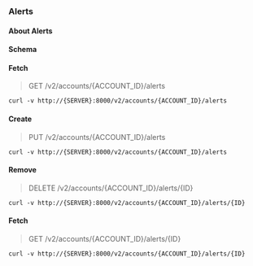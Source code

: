 ### Alerts

#### About Alerts

#### Schema



#### Fetch

> GET /v2/accounts/{ACCOUNT_ID}/alerts

```curl
curl -v http://{SERVER}:8000/v2/accounts/{ACCOUNT_ID}/alerts
```

#### Create

> PUT /v2/accounts/{ACCOUNT_ID}/alerts

```curl
curl -v http://{SERVER}:8000/v2/accounts/{ACCOUNT_ID}/alerts
```

#### Remove

> DELETE /v2/accounts/{ACCOUNT_ID}/alerts/{ID}

```curl
curl -v http://{SERVER}:8000/v2/accounts/{ACCOUNT_ID}/alerts/{ID}
```

#### Fetch

> GET /v2/accounts/{ACCOUNT_ID}/alerts/{ID}

```curl
curl -v http://{SERVER}:8000/v2/accounts/{ACCOUNT_ID}/alerts/{ID}
```


